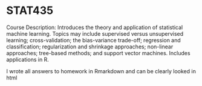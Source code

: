 # STAT435

Course Description: Introduces the theory and application of statistical machine learning. Topics may include supervised versus unsupervised learning; cross-validation; the bias-variance trade-off; regression and classification; regularization and shrinkage approaches; non-linear approaches; tree-based methods; and support vector machines. Includes applications in R.

I wrote all answers to homework in Rmarkdown and can be clearly looked in html
